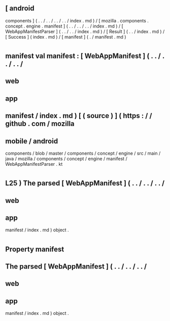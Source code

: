 [
android
-
components
]
(
.
.
/
.
.
/
.
.
/
.
.
/
index
.
md
)
/
[
mozilla
.
components
.
concept
.
engine
.
manifest
]
(
.
.
/
.
.
/
.
.
/
index
.
md
)
/
[
WebAppManifestParser
]
(
.
.
/
.
.
/
index
.
md
)
/
[
Result
]
(
.
.
/
index
.
md
)
/
[
Success
]
(
index
.
md
)
/
[
manifest
]
(
.
/
manifest
.
md
)
#
manifest
val
manifest
:
[
WebAppManifest
]
(
.
.
/
.
.
/
.
.
/
-
web
-
app
-
manifest
/
index
.
md
)
[
(
source
)
]
(
https
:
/
/
github
.
com
/
mozilla
-
mobile
/
android
-
components
/
blob
/
master
/
components
/
concept
/
engine
/
src
/
main
/
java
/
mozilla
/
components
/
concept
/
engine
/
manifest
/
WebAppManifestParser
.
kt
#
L25
)
The
parsed
[
WebAppManifest
]
(
.
.
/
.
.
/
.
.
/
-
web
-
app
-
manifest
/
index
.
md
)
object
.
#
#
#
Property
manifest
-
The
parsed
[
WebAppManifest
]
(
.
.
/
.
.
/
.
.
/
-
web
-
app
-
manifest
/
index
.
md
)
object
.
